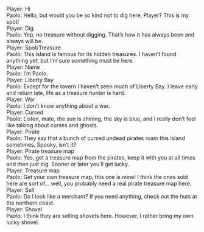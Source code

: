Player: Hi  
Paolo: Hello, but would you be so kind not to dig here, Player? This is my spot!  
Player: Dig  
Paolo: Yep, no treasure without digging. That’s how it has always been and always will be.  
Player: Spot/Treasure  
Paolo: This island is famous for its hidden treasures. I haven’t found anything yet, but I’m sure something must be here.  
Player: Name  
Paolo: I’m Paolo.  
Player: Liberty Bay  
Paolo: Except for the tavern I haven’t seen much of Liberty Bay. I leave early and return late, life as a treasure hunter is hard.  
Player: War  
Paolo: I don’t know anything about a war.  
Player: Cursed  
Paolo: Listen, mate, the sun is shining, the sky is blue, and I really don’t feel like talking about curses and ghosts.  
Player: Pirate  
Paolo: They say that a bunch of cursed undead pirates roam this island sometimes. Spooky, isn’t it?  
Player: Pirate treasure map  
Paolo: Yes, get a treasure map from the pirates, keep it with you at all times and then just dig. Sooner or later you’ll get lucky.  
Player: Treasure map  
Paolo: Get your own treasure map, this one is mine! I think the ones sold here are sort of… well, you probably need a real pirate treasure map here.  
Player: Sell  
Paolo: Do I look like a merchant? If you need anything, check out the huts at the northern coast.  
Player: Shovel  
Paolo: I think they are selling shovels here. However, I rather bring my own lucky shovel.  
